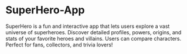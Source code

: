 # SuperHero-App
SuperHero is a fun and interactive app that lets users explore a vast universe of superheroes. Discover detailed profiles, powers, origins, and stats of your favorite heroes and villains. Users can compare characters. Perfect for fans, collectors, and trivia lovers!
